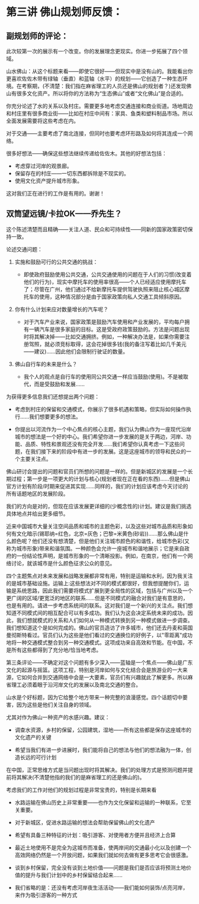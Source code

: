 # 第三讲 佛山规划师反馈： 

## 副规划师的评论：

此次较第一次的展示有一个改变。你的发展理念更现实。你进一步拓展了四个领域。

山水佛山：从这个标题来看——即使它很好——但现实中是没有山的。我能看出你更喜欢佐佐木带有绿轴（垂直）和蓝轴（水平）的规划——它创造了一种生态环境。在考察期，(不清楚：我们指在麻省理工的人员还是佛山的规划者？)还发现佛山有很多文化资产。所以将你的方法称为“生态佛山”或者“文化佛山”是合适的。

你充分论述了水的关系以及村庄。需要更多地考虑交通连接和商业街道。场地周边和村庄里有很多商业街——比如在村庄中间有：家具、鱼类和塑料制品市场。所以全面发展需要将这些考虑在内。

对于交通——主要考虑了南北连接，但同时也要考虑环形路及如何将其连成一个网络。

很多好想法——确保这些想法继续传递给佐佐木。其他的好想法包括：

- 考虑穿过河岸的观景廊。 
- 保留存在的村庄——一切东西都拆除是不现实的。
- 使用文化资产提升城市形象。

这对我们正在进行的工作是有用的。谢谢！

## 双筒望远镜/卡拉OK——乔先生？

这个陈述清楚而且精确——关注人道、民众和可持续性——同新的国家政策密切保持一致。

论述交通问题： 

1.  实施和鼓励可行的公共交通的挑战： 
    
	- 即使政府鼓励使用公共交通，公共交通使用的问题在于人们的习惯(改变着他们的行为)，现实中摩托车的使用率很高——个人已经适应使用摩托车了；尽管在广州，他们通过不给新摩托车提供驾驶执照来阻止核心城区摩托车的使用，这种情况部分是由于国家政策向私人交通工具倾斜原因。

2.  你有什么计划来应对数量增长的汽车呢？

    - 对于汽车产业来说，国家政策是鼓励汽车使用和产业发展的，平均每户拥有一辆汽车是很多家庭的目标。这是受政府政策鼓励的。方法是问题出现时将其解决掉——比如交通拥挤。例如，一种解决办法是，如果你需要注册驾照，就必须竞标取得，这会花掉很多钱(我的备注写着比如几千美元——建议)......因此他们会限制行驶证的数量。

3. 佛山自行车的未来是什么？

    - 我个人的观点是自行车的使用同公共交通一样应当鼓励(使用)。不是被取代，而是受鼓励和发展......

为获得更多信息我们还想提出两个问题： 

- 考虑到村庄的保留和交通模式，你展示了很多机遇和策略，但实际如何操作执行......我们想要更多的想法。

-  你提出以河流作为一个中心焦点的核心主题，我们认为佛山作为一座现代沿岸城市的想法是一个好的中心。我们希望你进一步发展的是关于两边，河岸、功能、品质、特性和景观还没有完全开发......我们希望你认真考虑一下这些问题，在我们接下来的阶段中有进一步的发展。这是这座城市的领导和民众的一个主要关注点。

佛山研讨会提出的问题和官员们所想的问题是一样的。但是新城区的发展是一个长期过程；第一步是一项更大的计划与核心(规划者现在正在看的东西)......但是佛山官方计划有阶段/时期来促进其实现......同样的，我们的计划应该考虑今天讨论的所有话题地区的发展阶段。

我们的方向是对的，但现在应该发展更详细的(少概念性的)计划。建议是我们挑选具体地点并给出更多细节。

近来中国城市大量关注空间品质和城市的主题色彩，以及这些对城市品质和形象如何有文化暗示(锡耶纳=红色，北京=灰色；巴黎=米黄色(砂岩))......那么佛山是什么颜色呢？他们还没有想清楚，但是他们关注城市颜色的和谐性，给城市色彩(又称为城市形象)带来和谐氛围。一种颜色会允许一座城市和谐地展示；它是来自政府的一份结论性声明，是城市形象的一个清晰投影。例如，在南京，他们有一个网络讨论，就该城市是什么颜色征求公众的意见。

四个主题焦点对未来发展和战略发展都非常有用，特别是运输和水利，因为我关注的是城市基础设施。运输上:这些想法对不同的模式都很好，但我想提醒你们，运输是系统思路，因此我们需要将模式扩展到更全局性的区域，包括与广州以及一个更广阔的区域/更宽泛的地区的联系......但是不同模式的融合对我们是有意思的，也是有用的。请进一步考虑系统间的联系。这对我们是一个新兴的关注点。我们想知道不同模式间的相互配合可以有多成功。我们认为这会决定系统未来的成功。因此，我们想就模式的关系和人们如何从一种模式转换到另一种模式做进一步调查。我们想知道这个是如何完成的。佛山的官员造访了许多城市，他们还去丹麦和英国曼彻斯特看过。官员们认为这些是他们看过的交通换位的好例子，以"零距离"成功地将一种交通模式整合到另一种交通模式。这项成功来自高效和节能。在中国，不是所有这些都得到了充分地/恰当地考虑。 

第三条评论——不确定对这个问题有多少深入——蓝轴是一个焦点——佛山是广东文化的起源与摇篮。这项工程，特别是河岸如何与文化结合会是旅游业的一大来源，它如何合并到交通网络中会是一大要素，官员们有兴趣就此了解更多。所以麻省理工必须着眼于沿河岸文化的发展以及南北交通的整合。

山水是个好标题，因为它给整个地方带来一种完整的浪漫感觉。四个话题切中要害，因为这些是他们关注自身的领域。 

尤其对作为佛山一种资产的水感兴趣。建议： 

- 调查水资源，乡村的保留，公园建筑，湿地——所有这些都是保存这座城市的文化遗产的关键

- 希望当我们有进一步进展时，我们能将自己的想法与他们的想法融为一体，创造长远的可行计划

在中国，正常思维方式是当问题出现时将其解决。我们的处理方式是预测问题并提前将其解决(不清楚他指的我们的是麻省理工的还是佛山的)。

考虑我们的工作对他们的规划过程是非常宝贵的，特别是长期来看 

- 水路运输在佛山历史上非常重要——也作为文化保留和运输的一种联系，它至关重要。 

- 对于新城区，促进水路运输的想法会帮助保留佛山的文化遗产 

- 希望有具备三种特征的计划：吸引游客、对使用者方便并且经济上合算 

- 最近土地使用不是完全为这城市而准备，使两岸间的交通最小化以及创建一个高效网络仍然是一个开放问题，如果我们就如何去做有更多思考它会很感激。 

- 谈到乡村保留，完全没有谈到土地价值——问题是我们是否应该将预测土地价值的提升与我们计划中的乡村保留结合起来...... 

- 我们省略的是：还没有考虑河岸夜生活活动——我们能如何装饰/点亮河岸，来作为吸引游客的一种方式 
